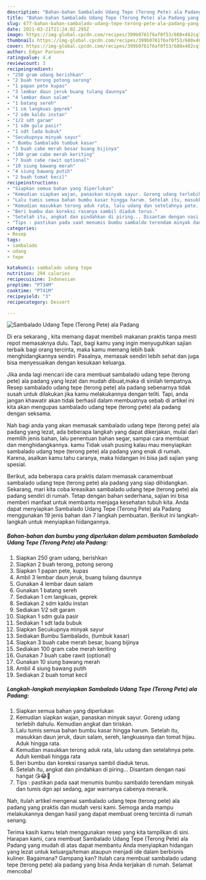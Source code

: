 ```yaml
---
description: "Bahan-bahan Sambalado Udang Tepe (Terong Pete) ala Padang yang nikmat Untuk Jualan"
title: "Bahan-bahan Sambalado Udang Tepe (Terong Pete) ala Padang yang nikmat Untuk Jualan"
slug: 677-bahan-bahan-sambalado-udang-tepe-terong-pete-ala-padang-yang-nikmat-untuk-jualan
date: 2021-03-21T21:24:02.295Z
image: https://img-global.cpcdn.com/recipes/399b0761f6af0f53/680x482cq70/sambalado-udang-tepe-terong-pete-ala-padang-foto-resep-utama.jpg
thumbnail: https://img-global.cpcdn.com/recipes/399b0761f6af0f53/680x482cq70/sambalado-udang-tepe-terong-pete-ala-padang-foto-resep-utama.jpg
cover: https://img-global.cpcdn.com/recipes/399b0761f6af0f53/680x482cq70/sambalado-udang-tepe-terong-pete-ala-padang-foto-resep-utama.jpg
author: Edgar Parsons
ratingvalue: 4.4
reviewcount: 3
recipeingredient:
- "250 gram udang berishkan"
- "2 buah terong potong serong"
- "1 papan pete kupas"
- "3 lembar daun jeruk buang tulang daunnya"
- "4 lembar daun salam"
- "1 batang sereh"
- "1 cm langkuas geprek"
- "2 sdm kaldu instan"
- "1/2 sdt garam"
- "1 sdm gula pasir"
- "1 sdt lada bubuk"
- "Secukupnya minyak sayur"
- " Bumbu Sambalado tumbuk kasar"
- "3 buah cabe merah besar buang bijinya"
- "100 gram cabe merah keriting"
- "7 buah cabe rawit optional"
- "10 siung bawang merah"
- "4 siung bawang putih"
- "2 buah tomat kecil"
recipeinstructions:
- "Siapkan semua bahan yang diperlukan"
- "Kemudian siapkan wajan, panaskan minyak sayur. Goreng udang terlebih dahulu. Kemudian angkat dan tiriskan."
- "Lalu tumis semua bahan bumbu kasar hingga harum. Setelah itu, masukkan daun jeruk, daun salam, sereh, langkuasnya dan tomat hijau. Aduk hingga rata."
- "Kemudian masukkan terong aduk rata, lalu udang dan setelahnya pete. Aduh kembali hingga rata"
- "Beri bumbu dan koreksi rasanya sambil diaduk terus."
- "Setelah itu, angkat dan pindahkan di piring... Disantam dengan nasi hangat 😘😂🤤"
- "Tips : pastikan pada saat menumis bumbu sambaldo terendam minyak dan tumis dgn api sedang, agar warnanya cabenya menarik."
categories:
- Resep
tags:
- sambalado
- udang
- tepe

katakunci: sambalado udang tepe 
nutrition: 294 calories
recipecuisine: Indonesian
preptime: "PT34M"
cooktime: "PT41M"
recipeyield: "3"
recipecategory: Dessert

---
```



![Sambalado Udang Tepe (Terong Pete) ala Padang](https://img-global.cpcdn.com/recipes/399b0761f6af0f53/680x482cq70/sambalado-udang-tepe-terong-pete-ala-padang-foto-resep-utama.jpg)

Di era  sekarang , kita memang dapat membeli makanan praktis tanpa mesti repot memasaknya dulu. Tapi, bagi kamu yang ingin menyuguhkan sajian terbaik bagi orang tercinta, maka kamu memang lebih baik menghidangkannya sendiri. Pasalnya, memasak sendiri lebih sehat dan juga bisa menyesuaikan dengan kesukaan keluarga.

Jika anda lagi mencari ide cara membuat sambalado udang tepe (terong pete) ala padang yang lezat dan mudah dibuat,maka di sinilah tempatnya. Resep sambalado udang tepe (terong pete) ala padang  sebenarnya tidak susah untuk dilakukan jika kamu melakukannya dengan teliti. Tapi, anda jangan khawatir akan tidak berhasil dalam membuatnya 
sebab di artikel ini kita akan mengupas sambalado udang tepe (terong pete) ala padang dengan seksama.  



Nah bagi anda yang akan memasak sambalado udang tepe (terong pete) ala padang yang lezat, ada beberapa langkah yang dapat dikerjakan, mulai dari memilih jenis bahan, lalu penentuan bahan segar, sampai cara membuat dan menghidangkannya. kamu Tidak usah pusing kalau mau menyiapkan sambalado udang tepe (terong pete) ala padang yang enak di rumah. Karena, asalkan kamu  tahu caranya, maka hidangan ini bisa jadi sajian yang spesial.

Berikut, ada beberapa cara praktis  dalam memasak caramembuat sambalado udang tepe (terong pete) ala padang yang siap dihidangkan. Sekarang, mari kita coba kreasikan sambalado udang tepe (terong pete) ala padang sendiri di rumah. Tetap dengan bahan sederhana, sajian ini bisa memberi manfaat untuk membantu menjaga kesehatan tubuh kita. Anda dapat menyiapkan Sambalado Udang Tepe (Terong Pete) ala Padang menggunakan 19 jenis bahan dan 7 langkah pembuatan. Berikut ini langkah-langkah untuk menyiapkan hidangannya.

<!--inarticleads1-->

##### Bahan-bahan dan bumbu yang diperlukan dalam pembuatan Sambalado Udang Tepe (Terong Pete) ala Padang:

1. Siapkan 250 gram udang, berishkan
1. Siapkan 2 buah terong, potong serong
1. Siapkan 1 papan pete, kupas
1. Ambil 3 lembar daun jeruk, buang tulang daunnya
1. Gunakan 4 lembar daun salam
1. Gunakan 1 batang sereh
1. Sediakan 1 cm langkuas, geprek
1. Sediakan 2 sdm kaldu instan
1. Sediakan 1/2 sdt garam
1. Siapkan 1 sdm gula pasir
1. Sediakan 1 sdt lada bubuk
1. Siapkan Secukupnya minyak sayur
1. Sediakan  Bumbu Sambalado, (tumbuk kasar)
1. Siapkan 3 buah cabe merah besar, buang bijinya
1. Sediakan 100 gram cabe merah keriting
1. Gunakan 7 buah cabe rawit (optional)
1. Gunakan 10 siung bawang merah
1. Ambil 4 siung bawang putih
1. Sediakan 2 buah tomat kecil




<!--inarticleads2-->

##### Langkah-langkah menyiapkan Sambalado Udang Tepe (Terong Pete) ala Padang:

1. Siapkan semua bahan yang diperlukan
1. Kemudian siapkan wajan, panaskan minyak sayur. Goreng udang terlebih dahulu. Kemudian angkat dan tiriskan.
1. Lalu tumis semua bahan bumbu kasar hingga harum. Setelah itu, masukkan daun jeruk, daun salam, sereh, langkuasnya dan tomat hijau. Aduk hingga rata.
1. Kemudian masukkan terong aduk rata, lalu udang dan setelahnya pete. Aduh kembali hingga rata
1. Beri bumbu dan koreksi rasanya sambil diaduk terus.
1. Setelah itu, angkat dan pindahkan di piring... Disantam dengan nasi hangat 😘😂🤤
1. Tips : pastikan pada saat menumis bumbu sambaldo terendam minyak dan tumis dgn api sedang, agar warnanya cabenya menarik.




Nah, itulah artikel mengenai  sambalado udang tepe (terong pete) ala padang  yang praktis dan mudah versi kami. Semoga anda mampu melakukannya dengan hasil yang dapat membuat oreng tercinta di rumah senang. 

Terima kasih kamu telah menggunakan resep yang kita tampilkan di sini. Harapan kami, cara membuat  Sambalado Udang Tepe (Terong Pete) ala Padang yang mudah di atas dapat membantu Anda menyiapkan hidangan yang lezat untuk keluarga/teman ataupun menjadi ide dalam berbisnis kuliner. Bagaimana? Gampang kan? Itulah cara membuat sambalado udang tepe (terong pete) ala padang yang bisa Anda kerjakan di rumah. Selamat mencoba!

